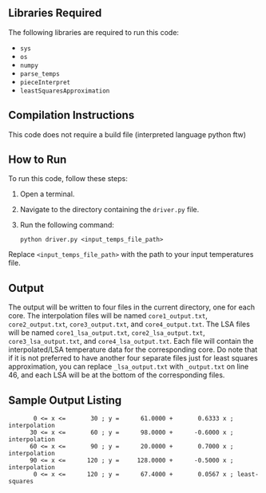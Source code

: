 
## Libraries Required

The following libraries are required to run this code:

- `sys`
- `os`
- `numpy`
- `parse_temps`
- `pieceInterpret`
- `leastSquaresApproximation`

## Compilation Instructions

This code does not require a build file (interpreted language python ftw)

## How to Run

To run this code, follow these steps:

1. Open a terminal.
2. Navigate to the directory containing the `driver.py` file.
3. Run the following command: 

    ```
    python driver.py <input_temps_file_path>
    ```

Replace `<input_temps_file_path>` with the path to your input temperatures file.

## Output

The output will be written to four files in the current directory, one for each core. 
The interpolation files will be named `core1_output.txt`, `core2_output.txt`, `core3_output.txt`, and `core4_output.txt`. 
The LSA files will be named `core1_lsa_output.txt`, `core2_lsa_output.txt`, `core3_lsa_output.txt`, and `core4_lsa_output.txt`. 
Each file will contain the interpolated/LSA temperature data for the corresponding core.
Do note that if it is not preferred to have another four separate files just for least squares approximation,
you can replace `_lsa_output.txt` with  `_output.txt` on line 46, and each LSA will be at the bottom of the corresponding files.


## Sample Output Listing
```
	   0 <= x <=       30 ; y =      61.0000 +       0.6333 x ; interpolation
      30 <= x <=       60 ; y =      98.0000 +      -0.6000 x ; interpolation
      60 <= x <=       90 ; y =      20.0000 +       0.7000 x ; interpolation
      90 <= x <=      120 ; y =     128.0000 +      -0.5000 x ; interpolation
       0 <= x <=      120 ; y =      67.4000 +       0.0567 x ; least-squares
```

